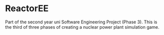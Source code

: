 # ReactorEE

Part of the second year uni Software Engineering Project (Phase 3). This is the third of three phases of creating a nuclear power plant simulation game. 
